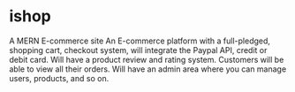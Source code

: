 # ishop
A MERN E-commerce site
An E-commerce platform with a full-pledged, shopping cart, checkout system, will integrate the Paypal API, credit or debit card. Will have a product review and rating system. Customers will be able to view all their orders.
Will have an admin area where you can manage users, products, and so on.

